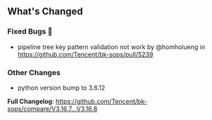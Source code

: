 <!-- Release notes generated using configuration in .github/release.yml at master -->

## What's Changed
### Fixed Bugs 👾
* pipeline tree key pattern validation not work by @homholueng in https://github.com/Tencent/bk-sops/pull/5239

### Other Changes
* python version bump to 3.6.12


**Full Changelog**: https://github.com/Tencent/bk-sops/compare/V3.16.7...V3.16.8